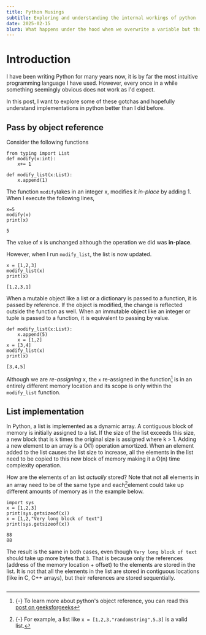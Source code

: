 ```yaml
---
title: Python Musings
subtitle: Exploring and understanding the internal workings of python
date: 2025-02-15
blurb: What happens under the hood when we overwrite a variable but that is not an in-place operation?
---
```


# Introduction

I have been writing Python for many years now, it is by far the most intuitive programming language I have used. However, every once in a while something seemingly obvious does not work as I'd expect.

In this post, I want to explore some of these gotchas and hopefully understand implementations in python better than I did before.

## Pass by object reference

Consider the following functions

```
from typing import List
def modify(x:int):
    x+= 1

def modify_list(x:List):
    x.append(1)
```

The function `modify`takes in an integer x, modifies it _in-place_ by adding 1. When I execute the following lines,

```
x=5
modify(x)
print(x)

5
```

The value of x is unchanged although the operation we did was **in-place**.

However, when I run `modify_list`, the list is now updated.

```
x = [1,2,3]
modify_list(x)
print(x)

[1,2,3,1]
```

When a mutable object like a list or a dictionary is passed to a function, it is passed by reference. If the object is modified, the change is reflected outside the function as well. When an immutable object like an integer or tuple is passed to a function, it is equivalent to passing by value.

```
def modify_list(x:List):
    x.append(5)
    x = [1,2]
x = [3,4]
modify_list(x)
print(x)

[3,4,5]
```

Although we are _re-assigning_ x, the `x` re-assigned in the function[^objectref] is in an entirely different memory location and its scope is only within the `modify_list` function.

[^objectref]: {-} To learn more about python's object reference, you can read this [post on geeksforgeeks](https://www.geeksforgeeks.org/is-python-call-by-reference-or-call-by-value/)

## List implementation

In Python, a list is implemented as a dynamic array. A contiguous block of memory is initially assigned to a list. If the size of the list exceeds this size, a new block that is `k` times the original size is assigned where k > 1. Adding a new element to an array is a O(1) operation amortized. When an element added to the list causes the list size to increase, all the elements in the list need to be copied to this new block of memory making it a O(n) time complexity operation.

How are the elements of an list _actually_ stored? Note that not all elements in an array need to be of the same type and each[^leg]element could take up different amounts of memory as in the example below.

[^leg]: {-} For example, a list like `x = [1,2,3,"randomstring",5.3]` is a valid list.

```
import sys
x = [1,2,3]
print(sys.getsizeof(x))
x = [1,2,"Very long block of text"]
print(sys.getsizeof(x))

88
88

```

The result is the same in both cases, even though `Very long block of text` should take up more bytes that `3`. That is because only the references (address of the memory location + offset) to the elements are stored in the list. It is not that all the elements in the list are stored in contiguous locations (like in C, C++ arrays), but their references are stored sequentially.

```

```
